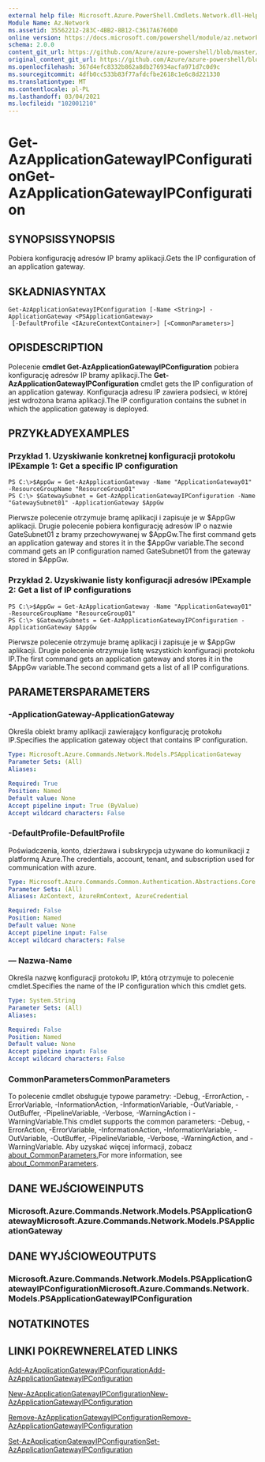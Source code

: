 ```yaml
---
external help file: Microsoft.Azure.PowerShell.Cmdlets.Network.dll-Help.xml
Module Name: Az.Network
ms.assetid: 35562212-283C-4BB2-8B12-C3617A6760D0
online version: https://docs.microsoft.com/powershell/module/az.network/get-azapplicationgatewayipconfiguration
schema: 2.0.0
content_git_url: https://github.com/Azure/azure-powershell/blob/master/src/Network/Network/help/Get-AzApplicationGatewayIPConfiguration.md
original_content_git_url: https://github.com/Azure/azure-powershell/blob/master/src/Network/Network/help/Get-AzApplicationGatewayIPConfiguration.md
ms.openlocfilehash: 367d4efc8332b862a8db276934acfa971d7c0d9c
ms.sourcegitcommit: 4dfb0cc533b83f77afdcfbe2618c1e6c8d221330
ms.translationtype: MT
ms.contentlocale: pl-PL
ms.lasthandoff: 03/04/2021
ms.locfileid: "102001210"
---
```

# <span data-ttu-id="defa8-101">Get-AzApplicationGatewayIPConfiguration</span><span class="sxs-lookup"><span data-stu-id="defa8-101">Get-AzApplicationGatewayIPConfiguration</span></span>

## <span data-ttu-id="defa8-102">SYNOPSIS</span><span class="sxs-lookup"><span data-stu-id="defa8-102">SYNOPSIS</span></span>
<span data-ttu-id="defa8-103">Pobiera konfigurację adresów IP bramy aplikacji.</span><span class="sxs-lookup"><span data-stu-id="defa8-103">Gets the IP configuration of an application gateway.</span></span>

## <span data-ttu-id="defa8-104">SKŁADNIA</span><span class="sxs-lookup"><span data-stu-id="defa8-104">SYNTAX</span></span>

```
Get-AzApplicationGatewayIPConfiguration [-Name <String>] -ApplicationGateway <PSApplicationGateway>
 [-DefaultProfile <IAzureContextContainer>] [<CommonParameters>]
```

## <span data-ttu-id="defa8-105">OPIS</span><span class="sxs-lookup"><span data-stu-id="defa8-105">DESCRIPTION</span></span>
<span data-ttu-id="defa8-106">Polecenie **cmdlet Get-AzApplicationGatewayIPConfiguration** pobiera konfigurację adresów IP bramy aplikacji.</span><span class="sxs-lookup"><span data-stu-id="defa8-106">The **Get-AzApplicationGatewayIPConfiguration** cmdlet gets the IP configuration of an application gateway.</span></span>
<span data-ttu-id="defa8-107">Konfiguracja adresu IP zawiera podsieci, w której jest wdrożona brama aplikacji.</span><span class="sxs-lookup"><span data-stu-id="defa8-107">The IP configuration contains the subnet in which the application gateway is deployed.</span></span>

## <span data-ttu-id="defa8-108">PRZYKŁADY</span><span class="sxs-lookup"><span data-stu-id="defa8-108">EXAMPLES</span></span>

### <span data-ttu-id="defa8-109">Przykład 1. Uzyskiwanie konkretnej konfiguracji protokołu IP</span><span class="sxs-lookup"><span data-stu-id="defa8-109">Example 1: Get a specific IP configuration</span></span>
```
PS C:\>$AppGw = Get-AzApplicationGateway -Name "ApplicationGateway01" -ResourceGroupName "ResourceGroup01"
PS C:\> $GatewaySubnet = Get-AzApplicationGatewayIPConfiguration -Name "GatewaySubnet01" -ApplicationGateway $AppGw
```

<span data-ttu-id="defa8-110">Pierwsze polecenie otrzymuje bramę aplikacji i zapisuje je w $AppGw aplikacji. Drugie polecenie pobiera konfigurację adresów IP o nazwie GateSubnet01 z bramy przechowywanej w $AppGw.</span><span class="sxs-lookup"><span data-stu-id="defa8-110">The first command gets an application gateway and stores it in the $AppGw variable.The second command gets an IP configuration named GateSubnet01 from the gateway stored in $AppGw.</span></span>

### <span data-ttu-id="defa8-111">Przykład 2. Uzyskiwanie listy konfiguracji adresów IP</span><span class="sxs-lookup"><span data-stu-id="defa8-111">Example 2: Get a list of IP configurations</span></span>
```
PS C:\>$AppGw = Get-AzApplicationGateway -Name "ApplicationGateway01" -ResourceGroupName "ResourceGroup01"
PS C:\> $GatewaySubnets = Get-AzApplicationGatewayIPConfiguration -ApplicationGateway $AppGw
```

<span data-ttu-id="defa8-112">Pierwsze polecenie otrzymuje bramę aplikacji i zapisuje je w $AppGw aplikacji. Drugie polecenie otrzymuje listę wszystkich konfiguracji protokołu IP.</span><span class="sxs-lookup"><span data-stu-id="defa8-112">The first command gets an application gateway and stores it in the $AppGw variable.The second command gets a list of all IP configurations.</span></span>

## <span data-ttu-id="defa8-113">PARAMETERS</span><span class="sxs-lookup"><span data-stu-id="defa8-113">PARAMETERS</span></span>

### <span data-ttu-id="defa8-114">-ApplicationGateway</span><span class="sxs-lookup"><span data-stu-id="defa8-114">-ApplicationGateway</span></span>
<span data-ttu-id="defa8-115">Określa obiekt bramy aplikacji zawierający konfigurację protokołu IP.</span><span class="sxs-lookup"><span data-stu-id="defa8-115">Specifies the application gateway object that contains IP configuration.</span></span>

```yaml
Type: Microsoft.Azure.Commands.Network.Models.PSApplicationGateway
Parameter Sets: (All)
Aliases:

Required: True
Position: Named
Default value: None
Accept pipeline input: True (ByValue)
Accept wildcard characters: False
```

### <span data-ttu-id="defa8-116">-DefaultProfile</span><span class="sxs-lookup"><span data-stu-id="defa8-116">-DefaultProfile</span></span>
<span data-ttu-id="defa8-117">Poświadczenia, konto, dzierżawa i subskrypcja używane do komunikacji z platformą Azure.</span><span class="sxs-lookup"><span data-stu-id="defa8-117">The credentials, account, tenant, and subscription used for communication with azure.</span></span>

```yaml
Type: Microsoft.Azure.Commands.Common.Authentication.Abstractions.Core.IAzureContextContainer
Parameter Sets: (All)
Aliases: AzContext, AzureRmContext, AzureCredential

Required: False
Position: Named
Default value: None
Accept pipeline input: False
Accept wildcard characters: False
```

### <span data-ttu-id="defa8-118">— Nazwa</span><span class="sxs-lookup"><span data-stu-id="defa8-118">-Name</span></span>
<span data-ttu-id="defa8-119">Określa nazwę konfiguracji protokołu IP, którą otrzymuje to polecenie cmdlet.</span><span class="sxs-lookup"><span data-stu-id="defa8-119">Specifies the name of the IP configuration which this cmdlet gets.</span></span>

```yaml
Type: System.String
Parameter Sets: (All)
Aliases:

Required: False
Position: Named
Default value: None
Accept pipeline input: False
Accept wildcard characters: False
```

### <span data-ttu-id="defa8-120">CommonParameters</span><span class="sxs-lookup"><span data-stu-id="defa8-120">CommonParameters</span></span>
<span data-ttu-id="defa8-121">To polecenie cmdlet obsługuje typowe parametry: -Debug, -ErrorAction, -ErrorVariable, -InformationAction, -InformationVariable, -OutVariable, -OutBuffer, -PipelineVariable, -Verbose, -WarningAction i -WarningVariable.</span><span class="sxs-lookup"><span data-stu-id="defa8-121">This cmdlet supports the common parameters: -Debug, -ErrorAction, -ErrorVariable, -InformationAction, -InformationVariable, -OutVariable, -OutBuffer, -PipelineVariable, -Verbose, -WarningAction, and -WarningVariable.</span></span> <span data-ttu-id="defa8-122">Aby uzyskać więcej informacji, zobacz [about_CommonParameters.](http://go.microsoft.com/fwlink/?LinkID=113216)</span><span class="sxs-lookup"><span data-stu-id="defa8-122">For more information, see [about_CommonParameters](http://go.microsoft.com/fwlink/?LinkID=113216).</span></span>

## <span data-ttu-id="defa8-123">DANE WEJŚCIOWE</span><span class="sxs-lookup"><span data-stu-id="defa8-123">INPUTS</span></span>

### <span data-ttu-id="defa8-124">Microsoft.Azure.Commands.Network.Models.PSApplicationGateway</span><span class="sxs-lookup"><span data-stu-id="defa8-124">Microsoft.Azure.Commands.Network.Models.PSApplicationGateway</span></span>

## <span data-ttu-id="defa8-125">DANE WYJŚCIOWE</span><span class="sxs-lookup"><span data-stu-id="defa8-125">OUTPUTS</span></span>

### <span data-ttu-id="defa8-126">Microsoft.Azure.Commands.Network.Models.PSApplicationGatewayIPConfiguration</span><span class="sxs-lookup"><span data-stu-id="defa8-126">Microsoft.Azure.Commands.Network.Models.PSApplicationGatewayIPConfiguration</span></span>

## <span data-ttu-id="defa8-127">NOTATKI</span><span class="sxs-lookup"><span data-stu-id="defa8-127">NOTES</span></span>

## <span data-ttu-id="defa8-128">LINKI POKREWNE</span><span class="sxs-lookup"><span data-stu-id="defa8-128">RELATED LINKS</span></span>

[<span data-ttu-id="defa8-129">Add-AzApplicationGatewayIPConfiguration</span><span class="sxs-lookup"><span data-stu-id="defa8-129">Add-AzApplicationGatewayIPConfiguration</span></span>](./Add-AzApplicationGatewayIPConfiguration.md)

[<span data-ttu-id="defa8-130">New-AzApplicationGatewayIPConfiguration</span><span class="sxs-lookup"><span data-stu-id="defa8-130">New-AzApplicationGatewayIPConfiguration</span></span>](./New-AzApplicationGatewayIPConfiguration.md)

[<span data-ttu-id="defa8-131">Remove-AzApplicationGatewayIPConfiguration</span><span class="sxs-lookup"><span data-stu-id="defa8-131">Remove-AzApplicationGatewayIPConfiguration</span></span>](./Remove-AzApplicationGatewayIPConfiguration.md)

[<span data-ttu-id="defa8-132">Set-AzApplicationGatewayIPConfiguration</span><span class="sxs-lookup"><span data-stu-id="defa8-132">Set-AzApplicationGatewayIPConfiguration</span></span>](./Set-AzApplicationGatewayIPConfiguration.md)



